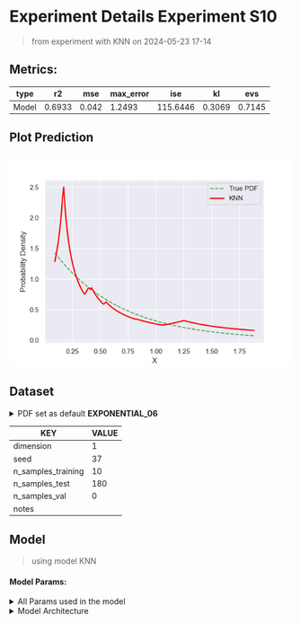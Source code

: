 # Experiment Details Experiment S10
> from experiment with KNN
> on 2024-05-23 17-14
## Metrics:
                                                                   
| type  | r2     | mse   | max_error | ise      | kl     | evs    |
|-------|--------|-------|-----------|----------|--------|--------|
| Model | 0.6933 | 0.042 | 1.2493    | 115.6446 | 0.3069 | 0.7145 |
                                                                   
## Plot Prediction

<img src="pdf_7124f84f.png">

## Dataset

<details><summary>PDF set as default <b>EXPONENTIAL_06</b></summary>

#### Dimension 1
                               
| type        | rate | weight |
|-------------|------|--------|
| exponential | 0.6  | 1      |
                               
</details>
                              
| KEY                | VALUE |
|--------------------|-------|
| dimension          | 1     |
| seed               | 37    |
| n_samples_training | 10    |
| n_samples_test     | 180   |
| n_samples_val      | 0     |
| notes              |       |
                              
## Model
> using model KNN
#### Model Params:
<details><summary>All Params used in the model </summary>

                           
| KEY | VALUE             |
|-----|-------------------|
| k1  | 4.368735084592013 |
| kn  | 4               |
                           
</details>

<details><summary>Model Architecture </summary>

KNN_Model(k1=4.368735084592013, kn=4, training=array([1.40171379, 0.16787657, 0.87159631, 1.87457757, 0.62793651,
       0.65341418, 0.23213689, 0.09226395, 0.18910752, 0.2477912 ]))
</details>

